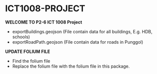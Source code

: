 # ICT1008-PROJECT

**WELCOME TO P2-6 ICT 1008 Project**

- exportBuildings.geojson (File contain data for all buildings, E.g. HDB, schools)
- exportRoadPath.geojson (File contain data for roads in Punggol)

**UPDATE FOLIUM FILE**
- Find the folium file 
- Replace the folium file with the folium file in this package.
